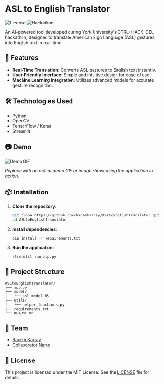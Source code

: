 # ASL to English Translator

![License](https://img.shields.io/github/license/bacemkarray/ASLtoEnglishTranslator)
![Hackathon](https://img.shields.io/badge/Hackathon-CTRL%2BHACK%2BDEL-blue)

An AI-powered tool developed during York University's CTRL+HACK+DEL hackathon, designed to translate American Sign Language (ASL) gestures into English text in real-time.

## 🚀 Features

- **Real-Time Translation**: Converts ASL gestures to English text instantly.
- **User-Friendly Interface**: Simple and intuitive design for ease of use.
- **Machine Learning Integration**: Utilizes advanced models for accurate gesture recognition.

## 🛠️ Technologies Used

- Python  
- OpenCV  
- TensorFlow / Keras  
- Streamlit  

## 📷 Demo

![Demo GIF](link-to-demo.gif)

*Replace with an actual demo GIF or image showcasing the application in action.*

## 📦 Installation

1. **Clone the repository**:
   ```bash
   git clone https://github.com/bacemkarray/ASLtoEnglishTranslator.git
   cd ASLtoEnglishTranslator
   ```

2. **Install dependencies**:
   ```bash
   pip install -r requirements.txt
   ```

3. **Run the application**:
   ```bash
   streamlit run app.py
   ```

## 📁 Project Structure

```
ASLtoEnglishTranslator/
├── app.py
├── model/
│   └── asl_model.h5
├── utils/
│   └── helper_functions.py
├── requirements.txt
└── README.md
```

## 👥 Team

- [Bacem Karray](https://github.com/bacemkarray)
- [Collaborator Name](https://github.com/collaboratorusername)

## 📄 License

This project is licensed under the MIT License. See the [LICENSE](LICENSE) file for details.
